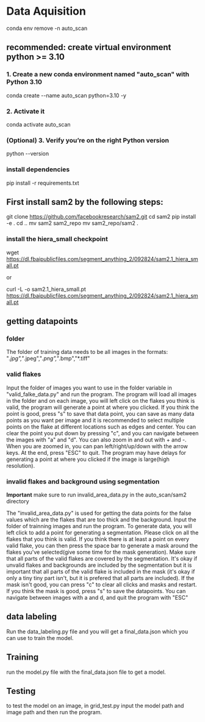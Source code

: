 # Data Aquisition
conda env remove -n auto_scan

## recommended: create virtual environment python >= 3.10
### 1. Create a new conda environment named "auto_scan" with Python 3.10
conda create --name auto_scan python=3.10 -y

### 2. Activate it
conda activate auto_scan

### (Optional) 3. Verify you’re on the right Python version
python --version

### install dependencies
pip install -r requirements.txt


## First install sam2 by the following steps:
git clone https://github.com/facebookresearch/sam2.git
cd sam2
pip install -e .
cd ..
mv sam2 sam2_repo
mv sam2_repo/sam2 .
### install the hiera_small checkpoint

wget https://dl.fbaipublicfiles.com/segment_anything_2/092824/sam2.1_hiera_small.pt

or

curl -L -o sam2.1_hiera_small.pt \
     https://dl.fbaipublicfiles.com/segment_anything_2/092824/sam2.1_hiera_small.pt


## getting datapoints

### folder
The folder of training data needs to be all images in the formats: "*.jpg","*.jpeg","*.png","*.bmp","*.tiff"

### valid flakes
Input the folder of images you want to use in the folder variable in "valid_falke_data.py" and run the program. The program will load all images in the folder and on each image, you will left click on the flakes you think is valid, the program will generate a point at where you clicked. If you think the point is good, press "s" to save that data point, you can save as many data points as you want per image and it is recommended to select multiple points on the flake at different locations such as edges and center. You can clear the point you put down by pressing "c", and you can navigate between the images with "a" and "d". You can also zoom in and out with + and -. When you are zoomed in, you can pan left/right/up/down with the arrow keys. At the end, press "ESC" to quit. The program may have delays for generating a point at where you clicked if the image is large(high resolution).

### invalid flakes and background using segmentation
**Important** make sure to run invalid_area_data.py in the auto_scan/sam2 directory

The "invalid_area_data.py" is used for getting the data points for the false values which are the flakes that are too thick and the background. Input the folder of trainning images and run the program. To generate data, you will left click to add a point for generating a segmentation. Please click on all the flakes that you think is valid. If you think there is at least a point on every valid flake, you can then press the space bar to generate a mask around the flakes you've selected(give some time for the mask generation). Make sure that all parts of the valid flakes are covered by the segmentation. It's okay if unvalid flakes and backgrounds are included by the segmentation but it is important that all parts of the valid flake is included in the mask (it's okay if only a tiny tiny part isn't, but it is prefered that all parts are included). If the mask isn't good, you can press "c" to clear all clicks and masks and restart. If you think the mask is good, press "s" to save the datapoints. You can navigate between images with a and d, and quit the program with "ESC"

## data labeling

Run the data_labeling.py file and you will get a final_data.json which you can use to train the model.

## Training

run the model.py file with the final_data.json file to get a model.

## Testing

to test the model on an image, in grid_test.py input the model path and image path and then run the program.